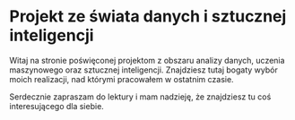 # Projekt ze świata danych i sztucznej inteligencji

Witaj na stronie poświęconej projektom z obszaru analizy danych, uczenia maszynowego oraz sztucznej inteligencji. Znajdziesz tutaj bogaty wybór moich realizacji, nad którymi pracowałem w ostatnim czasie.

Serdecznie zapraszam do lektury i mam nadzieję, że znajdziesz tu coś interesującego dla siebie.
